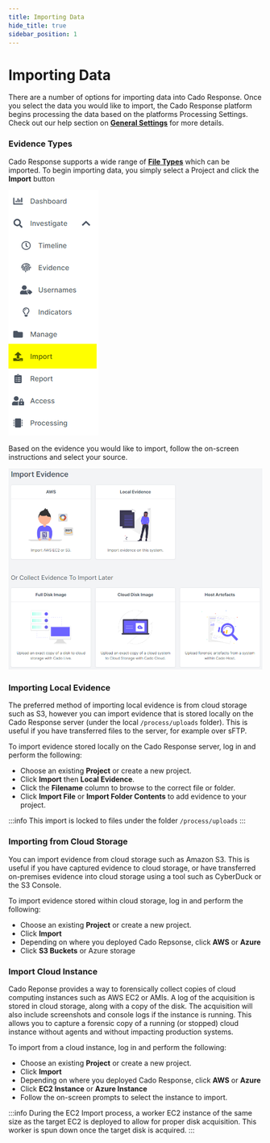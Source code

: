 ```yaml
---
title: Importing Data
hide_title: true
sidebar_position: 1
---
```


# Importing Data
There are a number of options for importing data into Cado Response. Once you select the data you would like to import, the Cado Response platform begins processing the data based on the platforms Processing Settings.  Check out our help section on **[General Settings](/docs/cado-response/settings/general-settings#processing-settings)** for more details.

### Evidence Types
Cado Response supports a wide range of **[File Types](/docs/cado-response/importing-data/filetypes)** which can be imported.  To begin importing data, you simply select a Project and click the **Import** button 

![Import Button](/img/import-button.png)

Based on the evidence you would like to import, follow the on-screen instructions and select your source.

![Import Data](/img/import.png)

### Importing Local Evidence
The preferred method of importing local evidence is from cloud storage such as S3, however you can import evidence that is stored locally on the Cado Response server (under the local `/process/uploads` folder).  This is useful if you have transferred files to the server, for example over sFTP.

To import evidence stored locally on the Cado Response server, log in and perform the following:
- Choose an existing **Project** or create a new project.
- Click **Import** then **Local Evidence**.
- Click the **Filename** column to browse to the correct file or folder.
- Click **Import File** or **Import Folder Contents** to add evidence to your project.

:::info
This import is locked to files under the folder `/process/uploads`
:::

### Importing from Cloud Storage
You can import evidence from cloud storage such as Amazon S3. This is useful if you have captured evidence to cloud storage, or have transferred on-premises evidence into cloud storage using a tool such as CyberDuck or the S3 Console.

To import evidence stored within cloud storage, log in and perform the following:
- Choose an existing **Project** or create a new project.
- Click **Import**
- Depending on where you deployed Cado Repsonse, click **AWS** or **Azure**
- Click **S3 Buckets** or Azure storage

### Import Cloud Instance
Cado Reponse provides a way to forensically collect copies of cloud computing instances such as AWS EC2 or AMIs. A log of the acquisition is stored in cloud storage, along with a copy of the disk. The acquisition will also include screenshots and console logs if the instance is running.  This allows you to capture a forensic copy of a running (or stopped) cloud instance without agents and without impacting production systems.

To import from a cloud instance, log in and perform the following:
- Choose an existing **Project** or create a new project.
- Click **Import**
- Depending on where you deployed Cado Response, click **AWS** or **Azure**
- Click **EC2 Instance** or **Azure Instance**
- Follow the on-screen prompts to select the instance to import.

:::info
During the EC2 Import process, a worker EC2 instance of the same size as the target EC2 is deployed to allow for proper disk acquisition.  This worker is spun down once the target disk is acquired.
:::

